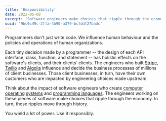 ```yaml
---
title: 'Responsibility'
date: 2022-05-08
excerpt: 'Software engineers make choices that ripple through the economy.'
uuid: '9bc0c49c-2ffa-4b90-a379-bcfddf27badc'
---
```


Programmers don't just write code. We influence human behaviour and the policies and operations of human organizations.

Each tiny decision made by a programmer -- the design of each API interface, class, function, and statement -- has holistic effects on the software's clients, and their clients' clients. The engineers who built [Stripe](https://stripe.com/en-ca/customers), [Twilio](https://customers.twilio.com/) and [Algolia](https://www.algolia.com/customers/) influence and decide the business processes of millions of client businesses. Those client businesses, in turn, have their own customers who are impacted by engineering choices made upstream.

Think about the impact of software engineers who create [computer](https://en.wikipedia.org/wiki/Microsoft_Windows) [operating](https://en.wikipedia.org/wiki/Ubuntu) [systems](https://en.wikipedia.org/wiki/MacOS) and [programming languages](https://news.ycombinator.com/item?id=30719472). The engineers working on these pieces of software make choices that ripple through the economy. In turn, those ripples move through history.

You wield a lot of power. Use it responsibly.
